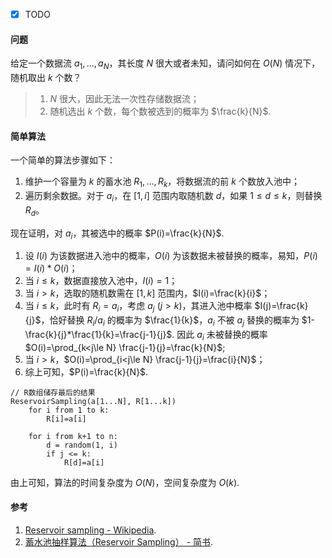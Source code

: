 - [x] TODO

#### 问题

给定一个数据流 $a_1,...,a_N$，其长度 $N$ 很大或者未知，请问如何在 $O(N)$ 情况下，随机取出 $k$ 个数？

> 1. *N* 很大，因此无法一次性存储数据流；
> 2. 随机选出 $k$ 个数，每个数被选到的概率为 $\frac{k}{N}$.

#### 简单算法

一个简单的算法步骤如下：

1. 维护一个容量为 $k$ 的蓄水池 $R_1,...,R_k$，将数据流的前 $k$ 个数放入池中；
2. 遍历剩余数据。对于 $a_i$，在 $[1,i]$ 范围内取随机数 $d$，如果 $1\le d\le k$，则替换 $R_d$。

现在证明，对 $a_i$，其被选中的概率 $P(i)=\frac{k}{N}$.

1. 设 $I(i)$ 为该数据进入池中的概率，$O(i)$ 为该数据未被替换的概率，易知，$P(i)=I(i)*O(i)$；
2. 当 $i\le k$，数据直接放入池中，$I(i)=1$；
3. 当 $i>k$，选取的随机数需在 $[1,k]$ 范围内，$I(i)=\frac{k}{i}$；
4. 当 $i\le k$，此时有 $R_i=a_i$，考虑 $a_j\ (j>k)$，其进入池中概率 $I(j)=\frac{k}{j}$，恰好替换 $R_i/a_i$ 的概率为 $\frac{1}{k}$，$a_i$ 不被 $a_j$
   替换的概率为 $1-\frac{k}{j}*\frac{1}{k}=\frac{j-1}{j}$. 因此 $a_i$ 未被替换的概率 $O(i)=\prod_{k<j\le N} \frac{j-1}{j}=\frac{k}{N}$;
5. 当 $i>k$，$O(i)=\prod_{i<j\le N} \frac{j-1}{j}=\frac{i}{N}$；
6. 综上可知，$P(i)=\frac{k}{N}$.

```
// R数组储存最后的结果
ReservoirSampling(a[1...N], R[1...k])
	for i from 1 to k:
		R[i]=a[i]
	
	for i from k+1 to n:
		d = random(1, i)
		if j <= k:
			R[d]=a[i]
```

由上可知，算法的时间复杂度为 $O(N)$，空间复杂度为 $O(k)$.

#### 参考

1. [Reservoir sampling - Wikipedia](https://en.wikipedia.org/wiki/Reservoir_sampling).
2. [蓄水池抽样算法（Reservoir Sampling） - 简书](https://www.jianshu.com/p/7a9ea6ece2af).

